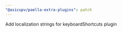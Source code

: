 ```yaml
---
"@asicupv/paella-extra-plugins": patch
---
```


Add localization strings for keyboardShortcuts plugin
